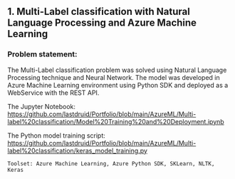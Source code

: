 ## 1. Multi-Label classification with Natural Language Processing and Azure Machine Learning 

### Problem statement: 


The Multi-Label classification problem was solved using Natural Language Processing technique and Neural Network. The model was developed in Azure Machine Learning environment using Python SDK and deployed as a WebService with the REST API. 

   The Jupyter Notebook: https://github.com/lastdruid/Portfolio/blob/main/AzureML/Multi-label%20classification/Model%20Training%20and%20Deployment.ipynb
   
   The Python model training script: https://github.com/lastdruid/Portfolio/blob/main/AzureML/Multi-label%20classification/keras_model_training.py
   
   `Toolset: Azure Machine Learning, Azure Python SDK, SKLearn, NLTK, Keras`
